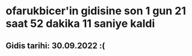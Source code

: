 # ofarukbicer'in gidisine son 1 gun 21 saat 52 dakika 11 saniye kaldi

## Gidis tarihi: 30.09.2022 :(
